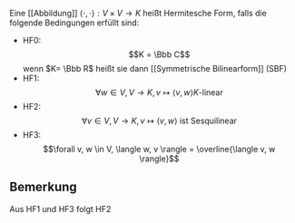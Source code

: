 Eine [[Abbildung]] $\langle \cdot , \cdot \rangle:V \times V \to K$ heißt Hermitesche Form, falls die folgende Bedingungen erfüllt sind:
- HF0:$$K = \Bbb C$$
wenn $K= \Bbb R$ heißt sie dann [[Symmetrische Bilinearform]] (SBF)
- HF1:$$\forall w \in V, V\to K, v \mapsto \langle v, w \rangle K\text{-linear}$$
- HF2:$$\forall v \in V, V \to K, v \mapsto \langle v, w \rangle \text{ ist Sesquilinear}$$
- HF3: $$\forall v, w \in V, \langle w, v \rangle = \overline{\langle v, w \rangle}$$
## Bemerkung
Aus HF1 und HF3 folgt HF2